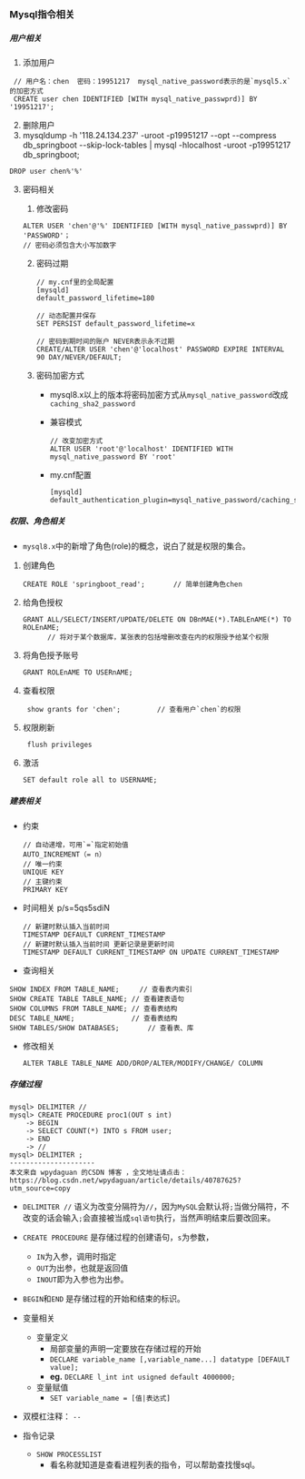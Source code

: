



### Mysql指令相关

##### 用户相关

1. 添加用户

```mysql
 // 用户名：chen  密码：19951217  mysql_native_password表示的是`mysql5.x`的加密方式
 CREATE user chen IDENTIFIED [WITH mysql_native_passwprd)] BY '19951217';
```

2.  删除用户
3.  mysqldump -h '118.24.134.237' -uroot -p19951217 --opt --compress db_springboot --skip-lock-tables | mysql -hlocalhost -uroot -p19951217 db_springboot;

```mysql
DROP user chen%'%'
```

3. 密码相关
   1.  修改密码
   ```mysql
   ALTER USER 'chen'@'%' IDENTIFIED [WITH mysql_native_passwprd)] BY 'PASSWORD'； 
   // 密码必须包含大小写加数字
   ```

   2. 密码过期

      ```mysql
      // my.cnf里的全局配置
      [mysqld]
      default_password_lifetime=180
      
      // 动态配置并保存
      SET PERSIST default_password_lifetime=x
      
      // 密码到期时间的账户 NEVER表示永不过期
      CREATE/ALTER USER 'chen'@'localhost' PASSWORD EXPIRE INTERVAL 90 DAY/NEVER/DEFAULT;
      ```

   3. 密码加密方式

      - mysql8.x以上的版本将密码加密方式从`mysql_native_password`改成`caching_sha2_password`

      - 兼容模式 

        ```mysql
        // 改变加密方式
        ALTER USER 'root'@'localhost' IDENTIFIED WITH mysql_native_password BY 'root'
        ```

      - my.cnf配置

        ```
        [mysqld]
        default_authentication_plugin=mysql_native_password/caching_sha2_password 
        ```


##### 权限、角色相关

- `mysql8.x`中的新增了角色(role)的概念，说白了就是权限的集合。

1. 创建角色

   ```mysql
   CREATE ROLE 'springboot_read';	  	// 简单创建角色chen
   ```

2. 给角色授权

   ```mysql
   GRANT ALL/SELECT/INSERT/UPDATE/DELETE ON DBnMAE(*).TABLEnAME(*) TO ROLEnAME;
         // 将对于某个数据库，某张表的包括增删改查在内的权限授予给某个权限
   ```

3. 将角色授予账号

   ```mysql
   GRANT ROLEnAME TO USERnAME;	
   ```

4. 查看权限

   ```mysql
	show grants for 'chen';			// 查看用户`chen`的权限
   ```

5. 权限刷新

   ```mysql
    flush privileges
   ```

6. 激活

   ```mysql
   SET default role all to USERNAME;
   ```


##### 建表相关

- 约束

  ```mysql
  // 自动递增，可用`=`指定初始值
  AUTO_INCREMENT（= n）
  // 唯一约束
  UNIQUE KEY
  // 主键约束
  PRIMARY KEY
  ```

- 时间相关   p/s=5qs5sdiN

  ```mysql
  // 新建时默认插入当前时间
  TIMESTAMP DEFAULT CURRENT_TIMESTAMP
  // 新建时默认插入当前时间 更新记录是更新时间
  TIMESTAMP DEFAULT CURRENT_TIMESTAMP ON UPDATE CURRENT_TIMESTAMP
  ```

-  查询相关

  ```mysql
  SHOW INDEX FROM TABLE_NAME;     // 查看表内索引
  SHOW CREATE TABLE TABLE_NAME;	// 查看建表语句
  SHOW COLUMNS FROM TABLE_NAME;	// 查看表结构
  DESC TABLE_NAME;				// 查看表结构
  SHOW TABLES/SHOW DATABASES;		// 查看表、库
  ```

- 修改相关

  ```mysql
  ALTER TABLE TABLE_NAME ADD/DROP/ALTER/MODIFY/CHANGE/ COLUMN
  ```





##### 存储过程

```mysql
mysql> DELIMITER // 
mysql> CREATE PROCEDURE proc1(OUT s int)    
    -> BEGIN   
    -> SELECT COUNT(*) INTO s FROM user;   
    -> END   
    -> // 
mysql> DELIMITER ;
---------------------
本文来自 wpydaguan 的CSDN 博客 ，全文地址请点击：https://blog.csdn.net/wpydaguan/article/details/40787625?utm_source=copy 
```

- `DELIMITER //` 语义为改变分隔符为`//`，因为`MySQL`会默认将`;`当做分隔符，不改变的话会输入`;`会直接被当成`sql语句`执行，当然声明结束后要改回来。
- `CREATE PROCEDURE` 是存储过程的创建语句，`s`为参数，
  - `IN`为入参，调用时指定
  - `OUT`为出参，也就是返回值
  - `INOUT`即为入参也为出参。
- `BEGIN`和`END` 是存储过程的开始和结束的标识。

- 变量相关
  - 变量定义
    - 局部变量的声明一定要放在存储过程的开始
    - `DECLARE variable_name [,variable_name...] datatype [DEFAULT value];`
    - **eg.** `DECLARE l_int int usigned default 4000000;`
  - 变量赋值
    - `SET variable_name = [值|表达式]`
- 双模杠注释：  `--`

- 指令记录
  - `SHOW PROCESSLIST`
    - 看名称就知道是查看进程列表的指令，可以帮助查找慢sql。
